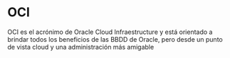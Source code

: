 # OCI

OCI es el acrónimo de Oracle Cloud Infraestructure y está orientado a brindar todos los beneficios de las BBDD de Oracle, pero desde un punto de vista cloud y una administración más amigable